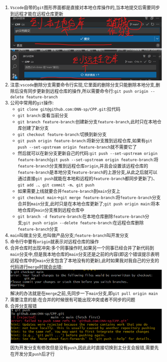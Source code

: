 1. `Vscode`自带的`git`图形界面都是直接对本地仓库操作的,当本地提交后需要同步到远程才能在远程仓库更新
   ![](git_1.png)
   ![](git_2.png)
2. 注意:`vscode`删除分支需要命令行实现,它里面的删除分支只能删除本地分支,删除后没有同步更新到远程仓库的操作,所以需要命令行:`git push origin --delete feature-branch`
3. 公司中常用的`git`操作:
   * `git clone git@github.com:ONN-sp/CPP.git`:拉代码
   * `git branch`:查看当前分支
   * `git branch feature-branch`:创建新分支`feature-branch`,此时只在本地仓库创建了新分支
   * `git checkout feature-branch`:切换到新分支
   * `git push origin feature-branch`:将新分支推到远程仓库,如果有`git push --set-upstream origin feature-branch`就不需要它了
   * 然后就可以在新分支更新自己的代码:`git push --set-upstream origin feature-branch`(`git push --set-upstream origin feature-branch`:将`feature-branch`分支推到远程仓库`origin`,并且会设置该远程仓库的`feature-branch`是本地分支`feature-branch`的上游分支,从此之后就可以通过直接`git push`就能在本地和远程的`feature-branch`都同步更新了)、`git add .`、`git commit -m`、`git push`
   * 如果需要上线就要合并`feature-branch`到`main`分支上
   * `git checkout main`->`git merge feature-branch`:将`feature-branch`分支合并到`main`分支,此时只是在本地仓库更新了;`git push origin main`:将本地仓库的`main`分支推到远程仓库中
   * `git branch -d feature-branch`:在本地仓库删除`feature-branch`分支;`git push origin --delete feature-branch`:在远程仓库删除`feature-branch`分支
4. `main`叫做主分支,也叫做产品分支;`feature-branch`叫开发分支
5. 命令行中要有`origin`就表示对远程仓库的操作
6. 合并仓库时出现冲突:多个同事操作时,如果另一个同事已经合并了新代码到`main`分支中,但是我本地仓库的`main`分支还是之前的内容(即这个错误提示表明远程仓库中的`main`分支包含了本地没有的更新),此时如果我对我自己的分支的代码进行`merge`时就会出错:
   ![](git_3.png)
   解决的办法就是在`merge`之前,先同步一下`main`分支,即`git pull origin main`
7. 需要注意的是:在合并的时候很有可能出现冲突或者不同步的问题
8. 合并分支报错
   ![](git_4.png)
   因为开发分支有修改但是没有`push`,因此此时直接切换到主分支会报错,需要先在开发分支`push`后才行
   